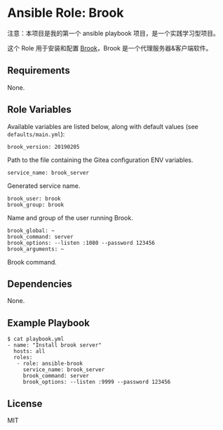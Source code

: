 Ansible Role: Brook
===================

注意：本项目是我的第一个 ansible playbook 项目，是一个实践学习型项目。

这个 Role 用于安装和配置 [Brook](https://github.com/txthinking/brook)，Brook 是一个代理服务器&客户端软件。

Requirements
------------

None.

Role Variables
--------------

Available variables are listed below, along with default values (see `defaults/main.yml`):

    brook_version: 20190205

Path to the file containing the Gitea configuration ENV variables.

    service_name: brook_server

Generated service name.

    brook_user: brook
    brook_group: brook

Name and group of the user running Brook.

    brook_global: ~
    brook_command: server
    brook_options: --listen :1080 --password 123456
    brook_arguments: ~

Brook command.

Dependencies
------------

None.

Example Playbook
----------------

    $ cat playbook.yml
    - name: "Install brook server"
      hosts: all
      roles:
       - role: ansible-brook
         service_name: brook_server
         brook_command: server
         brook_options: --listen :9999 --password 123456

License
-------

MIT
